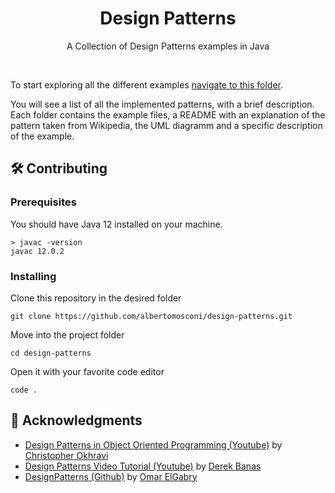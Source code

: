 <h1 align="center">Design Patterns</h1>
<p align="center"> A Collection of Design Patterns examples in Java</p>
<br> 

To start exploring all the different examples [navigate to this folder](./src/it/albertomosconi/designpatters "open this folder"). 

You will see a list of all the implemented patterns, with a brief description. Each folder contains the example files, a README with an explanation of the pattern taken from Wikipedia, the UML diagramm and a specific description of the example.

## 🛠 Contributing

### Prerequisites
You should have Java 12 installed on your machine.

```
> javac -version
javac 12.0.2
```

### Installing
Clone this repository in the desired folder

```
git clone https://github.com/albertomosconi/design-patterns.git
```

Move into the project folder

```
cd design-patterns
```

Open it with your favorite code editor

```
code .
```

## 🎉 Acknowledgments
- [Design Patterns in Object Oriented Programming (Youtube)](https://www.youtube.com/playlist?list=PLrhzvIcii6GNjpARdnO4ueTUAVR9eMBpc "this course") by [Christopher Okhravi](https://www.youtube.com/channel/UCbF-4yQQAWw-UnuCd2Azfzg "Christopher Okhravi")
- [Design Patterns Video Tutorial (Youtube)](https://www.youtube.com/playlist?list=PLF206E906175C7E07) by [Derek Banas](https://www.youtube.com/channel/UCwRXb5dUK4cvsHbx-rGzSgw "Derek Banas")
- [DesignPatterns (Github)](https://github.com/OmarElGabry/DesignPatterns) by [Omar ElGabry](https://github.com/OmarElGabry)
